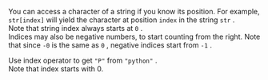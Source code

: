 You can access a character of a string if you know its position. For example, `str[index]` will yield the character at position `index` in the string `str` .  
Note that string index always starts at `0` .  
Indices may also be negative numbers, to start counting from the right. Note that since `-0` is the same as `0` , negative indices start from `-1` .  
  
Use index operator to get `"P"` from `"python"` .  
Note that index starts with 0.
